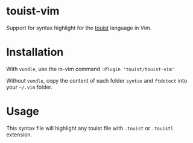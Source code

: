 touist-vim
==========
Support for syntax highlight for the [touist] language in Vim. 

[touist]: https://github.com/touist/touist

Installation
============

With `vundle`, use the in-vim command `:Plugin 'touist/touist-vim'`

Without `vundle`, copy the content of each folder `syntax` and `ftdetect` into your `~/.vim` folder.

Usage
=====
This syntax file will highlight any touist file with `.touist` or `.touistl` extension.
